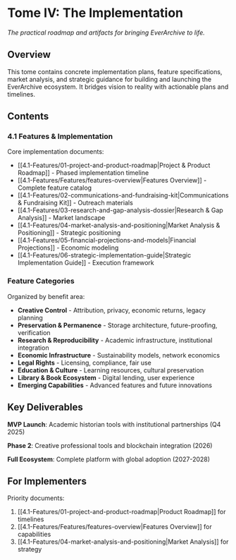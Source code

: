 # Tome IV: The Implementation

*The practical roadmap and artifacts for bringing EverArchive to life.*

## Overview

This tome contains concrete implementation plans, feature specifications, market analysis, and strategic guidance for building and launching the EverArchive ecosystem. It bridges vision to reality with actionable plans and timelines.

## Contents

### 4.1 Features & Implementation
Core implementation documents:
- [[4.1-Features/01-project-and-product-roadmap|Project & Product Roadmap]] - Phased implementation timeline
- [[4.1-Features/Features/features-overview|Features Overview]] - Complete feature catalog
- [[4.1-Features/02-communications-and-fundraising-kit|Communications & Fundraising Kit]] - Outreach materials
- [[4.1-Features/03-research-and-gap-analysis-dossier|Research & Gap Analysis]] - Market landscape
- [[4.1-Features/04-market-analysis-and-positioning|Market Analysis & Positioning]] - Strategic positioning
- [[4.1-Features/05-financial-projections-and-models|Financial Projections]] - Economic modeling
- [[4.1-Features/06-strategic-implementation-guide|Strategic Implementation Guide]] - Execution framework

### Feature Categories
Organized by benefit area:
- **Creative Control** - Attribution, privacy, economic returns, legacy planning
- **Preservation & Permanence** - Storage architecture, future-proofing, verification
- **Research & Reproducibility** - Academic infrastructure, institutional integration
- **Economic Infrastructure** - Sustainability models, network economics
- **Legal Rights** - Licensing, compliance, fair use
- **Education & Culture** - Learning resources, cultural preservation
- **Library & Book Ecosystem** - Digital lending, user experience
- **Emerging Capabilities** - Advanced features and future innovations

## Key Deliverables

**MVP Launch**: Academic historian tools with institutional partnerships (Q4 2025)

**Phase 2**: Creative professional tools and blockchain integration (2026)

**Full Ecosystem**: Complete platform with global adoption (2027-2028)

## For Implementers

Priority documents:
1. [[4.1-Features/01-project-and-product-roadmap|Product Roadmap]] for timelines
2. [[4.1-Features/Features/features-overview|Features Overview]] for capabilities
3. [[4.1-Features/04-market-analysis-and-positioning|Market Analysis]] for strategy